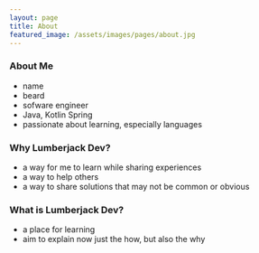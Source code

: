 ```yaml
---
layout: page
title: About
featured_image: /assets/images/pages/about.jpg
---
```


### About Me
- name
- beard
- sofware engineer
- Java, Kotlin Spring
- passionate about learning, especially languages

### Why Lumberjack Dev?
- a way for me to learn while sharing experiences
- a way to help others
- a way to share solutions that may not be common or obvious

### What is Lumberjack Dev?
- a place for learning
- aim to explain now just the how, but also the why